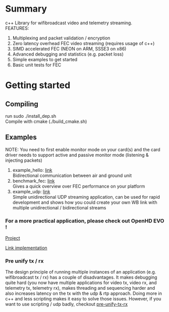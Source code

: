 # Summary
c++ Library for wifibroadcast video and telemetry streaming. \
FEATURES: 
1) Multiplexing and packet validation / encryption
2) Zero latency overhead FEC video streaming (requires usage of c++)
3) SIMD accelerated FEC (NEON on ARM, SSSE3 on x86)
4) Advanced debugging and statistics (e.g. packet loss)
5) Simple examples to get started
6) Basic unit tests for FEC

# Getting started
## Compiling
run sudo ./install_dep.sh \
Compile with cmake (./build_cmake.sh)

## Examples
NOTE: You need to first enable monitor mode on your card(s) and the card driver
needs to support active and passive monitor mode (listening & injecting packets)
1) example_hello: [link](https://github.com/OpenHD/wifibroadcast/blob/master/executables/benchmark_fec.cpp) \
    Bidirectional communication between air and ground unit 
2) benchmark_fec: [link](https://github.com/OpenHD/wifibroadcast/blob/exp-threading/executables/example_hello.cpp) \
    Gives a quick overview over FEC performance on your platform 
3) example_udp: [link](https://github.com/OpenHD/wifibroadcast/blob/exp-threading/executables/example_udp.cpp) \
    Simple unidirectional UDP streaming application, can be used for
    rapid development and shows how you could create your own WB link with 
    multiple unidirectional / bidirectional streams 
### For a more practical application, please check out OpenHD EVO !
[Project](https://github.com/OpenHD/OpenHD/blob/2.3-evo/OpenHD/ohd_interface/inc/wb_link.h#L31)

[Link implementation](https://github.com/OpenHD/OpenHD/blob/2.3-evo/OpenHD/ohd_interface/inc/wb_link.h#L31)

### Pre unify tx / rx
The design principle of running multiple instances of an application (e.g. wifibroadcast tx / rx)
has a couple of disadvantages. 
It makes debugging quite hard (you now have multiple applications for video tx, video rx, and telemetry tx, telemetry rx),
makes threading and sequencing harder and also increases latency on the tx with the udp & rtp approach.
Doing more in c++ and less scripting makes it easy to solve those issues.
However, if you want to use scripting / udp badly, checkout [pre-unify-tx-rx](https://github.com/OpenHD/wifibroadcast/tree/pre-unify-tx-rx)
